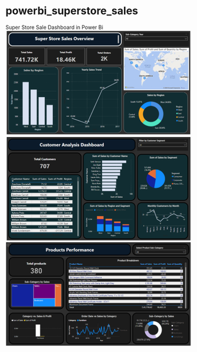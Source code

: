 # powerbi_superstore_sales
Super Store Sale Dashboard in Power Bi 
<img src="Screenshot 2025-04-18 101710.png"/>
<img src="Screenshot 2025-04-18 101731.png"/>
<img src="Screenshot 2025-04-18 101748.png"/>
